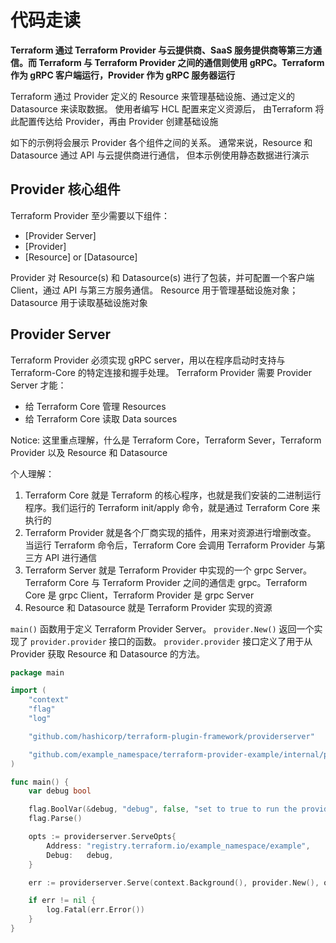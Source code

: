 # 代码走读
**Terraform 通过 Terraform Provider 与云提供商、SaaS 服务提供商等第三方通信。而 Terraform 与 Terraform Provider 之间的通信则使用 gRPC。Terraform 作为 gRPC 客户端运行，Provider 作为 gRPC 服务器运行**

Terraform 通过 Provider 定义的 Resource 来管理基础设施、通过定义的 Datasource 来读取数据。
使用者编写 HCL 配置来定义资源后， 由Terraform 将此配置传达给 Provider，再由 Provider 创建基础设施

如下的示例将会展示 Provider 各个组件之间的关系。 通常来说，Resource 和 Datasource 通过 API 与云提供商进行通信，
但本示例使用静态数据进行演示

## Provider 核心组件
Terraform Provider 至少需要以下组件：
* [Provider Server]
* [Provider]
* [Resource] or [Datasource]

Provider 对 Resource(s) 和 Datasource(s) 进行了包装，并可配置一个客户端 Client，通过 API 与第三方服务通信。
Resource 用于管理基础设施对象；
Datasource 用于读取基础设施对象

## Provider Server
Terraform Provider 必须实现 gRPC server，用以在程序启动时支持与 Terraform-Core 的特定连接和握手处理。 
Terraform Provider 需要 Provider Server 才能：
* 给 Terraform Core 管理 Resources
* 给 Terraform Core 读取 Data sources

Notice: 这里重点理解，什么是 Terraform Core，Terraform Sever，Terraform Provider 以及 Resource 和 Datasource

个人理解：
1. Terraform Core 就是 Terraform 的核心程序，也就是我们安装的二进制运行程序。我们运行的 Terraform init/apply 命令，就是通过 Terraform Core 来执行的
2. Terraform Provider 就是各个厂商实现的插件，用来对资源进行增删改查。
当运行 Terraform 命令后，Terraform Core 会调用 Terraform Provider 与第三方 API 进行通信
3. Terraform Server 就是 Terraform Provider 中实现的一个 grpc Server。
Terraform Core 与 Terraform Provider 之间的通信走 grpc。Terraform Core 是 grpc Client，Terraform Provider 是 grpc Server
4. Resource 和 Datasource 就是 Terraform Provider 实现的资源

`main()` 函数用于定义 Terraform Provider Server。
`provider.New()` 返回一个实现了 `provider.provider` 接口的函数。
`provider.provider` 接口定义了用于从 Provider 获取 Resource 和 Datasource 的方法。
```go
package main

import (
    "context"
    "flag"
    "log"

    "github.com/hashicorp/terraform-plugin-framework/providerserver"

    "github.com/example_namespace/terraform-provider-example/internal/provider"
)

func main() {
    var debug bool

    flag.BoolVar(&debug, "debug", false, "set to true to run the provider with support for debuggers like delve")
    flag.Parse()

    opts := providerserver.ServeOpts{
        Address: "registry.terraform.io/example_namespace/example",
        Debug:   debug,
    }

    err := providerserver.Serve(context.Background(), provider.New(), opts)

    if err != nil {
        log.Fatal(err.Error())
    }
}

```